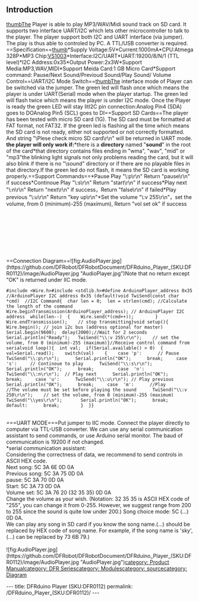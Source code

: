 <h2 id="introduction">Introduction</h2>
<p><a href="image:DFR0112.jpg" title="wikilink">thumbThe</a> Player is able to play MP3/WAV/Midi sound track on SD card. It supports two interface UART/I2C which lets other microcontroller to talk to the player. The player support both I2C and UART interface (via jumper). The play is thus able to controled by PC. A TTL/USB converter is required. ==Specification==<a href="image:DFR0112-4.jpg" title="wikilink">thumb</a>*Supply Voltage:5V*Current:1000mA*CPU:Atmega 328P*MP3 Chip:<a href="http://www.vlsi.fi/datasheets/vs1003.pdf">VS1003</a>*Interface:I2C/UART*UART:19200/8/N/1 (TTL level)*I2C Address:0x35*Output Power:2x3W*Support Media:MP3,WAV,MIDI*Support Meida Card:1 GB Micro Card*Support command: Pause/Next Sound/Previoud Sound/Play Sound/ Volume Control==UART/I2C Mode Switch==<a href="image:DFR0112_(2).jpg" title="wikilink">thumbThe</a> interface mode of Player can be switched via the jumper. The green led will flash once which means the player is under UART(Serial) mode when the player startup. The green led will flash twice which means the player is under I2C mode. Once the Player is ready the green LED will stay litI2C pin connection:Analog Pin4 (SDA) goes to DOAnalog Pin5 (SCL) goes to DI==Support SD Cards==The player has been tested with micro SD card (1G). The SD card must be formatted at FAT format, not FAT32. If the green led is flashing all the time which means the SD card is not ready, either not supported or not correctly formatted. And string &quot;\Plese check micro SD card\r\n&quot; will be returned in UART mode. <strong>the player will only work if:</strong>*there is a <strong>directory</strong> named &quot;<strong>sound</strong>&quot; in the root of the card*that directory contains files ending in &quot;wma&quot;, &quot;wav&quot;, &quot;mid&quot; or &quot;mp3&quot;the blinking light signals not only problems reading the card, but it will also blink if there is no &quot;\sound&quot; directory or if there are no playable files in that directory.If the green led do not flash, it means the SD card is working properly.==Support Commands==*Pause Play &quot;\:p\r\n&quot; Return &quot;pause\r\n&quot; if success*Continoue Play &quot;\:s\r\n&quot; Return &quot;start\r\n&quot; if success*Play next &quot;\:n\r\n&quot; Return &quot;next\r\n&quot; if success，Return &quot;false\r\n&quot; if failed*Play previous &quot;\:u\r\n&quot; Return &quot;key up\r\n&quot;*Set the volume &quot;\:v 255\r\n&quot;，set the volume, from 0 (minimum)-255 (maximum), Return &quot;vol set ok&quot; if success<br /><br /><br /><br /><br /><br /><br /><br /><br />==Connection Diagram==![fig:AudioPlayer.jpg](https://github.com/DFRobot/DFRobotDocument/DFRduino_Player_(SKU:DFR0112)/image/AudioPlayer.jpg  "AudioPlayer.jpg")Note that no return except &quot;OK&quot; is returned under IIC mode.</p>
<pre class="sourceCode cpp"><code class="sourceCode cpp"><span class="ot">#include &lt;Wire.h&gt;#include &lt;stdlib.h&gt;#define ArduinoPlayer_address 0x35  </span><span class="co">//ArduinoPlayer I2C address 0x35 (default)void TwiSend(const char  *cmd)  //I2C Command{  char len = 0;  len = strlen(cmd); //Calculate the length of the command  Wire.beginTransmission(ArduinoPlayer_address); // ArduinoPlayer I2C address  while(len--)  {    Wire.send(*(cmd++));        }  Wire.endTransmission();    // stop transmitting}void setup(){  Wire.begin(); // join i2c bus (address optional for master)  Serial.begin(9600);  delay(2000);//Wait for 2 seconds  Serial.println(&quot;Ready&quot;);   TwiSend(&quot;\\:v 255\r\n&quot;);    // set the volume, from 0 (minimum)-255 (maximum)}//Receive control command from serialvoid loop(){  int val;  if(Serial.available() &gt; 0)  {    val=Serial.read();    switch(val)    {    case &#39;p&#39;:      // Pause      TwiSend(&quot;\\:p\r\n&quot;);      Serial.println(&quot;OK&quot;);      break;     case &#39;s&#39;:     // Continoue to play      TwiSend(&quot;\\:s\r\n&quot;);      Serial.println(&quot;OK&quot;);      break;         case  &#39;n&#39;:      TwiSend(&quot;\\:n\r\n&quot;);  // Play next      Serial.println(&quot;OK&quot;);      break;     case &#39;u&#39;:      TwiSend(&quot;\\:u\r\n&quot;); // Play previous      Serial.println(&quot;OK&quot;);      break;     case  &#39;m&#39;:      //Play      //The volume must be set before playing the sound      TwiSend(&quot;\\:v 250\r\n&quot;);    // set the volume, from 0 (minimum)-255 (maximum)      TwiSend(&quot;\\yes\r\n&quot;);       Serial.println(&quot;OK&quot;);      break;       default:      break;        }  }}</span></code></pre>
<p><br />===UART MODE===Put jumper to IIC mode. Connect the player directly to computer via TTL-USB converter. We can use any serial communication assistant to send commands, or use Arduino serial monitor. The baud of communication is 19200 if not changed.<br />*serial communication assistant:<br />Considering the correctness of data, we recommend to send controls in ASCII HEX code.<br />Next song: 5C 3A 6E 0D 0A<br />Previous song: 5C 3A 75 0D 0A<br />pause: 5C 3A 70 0D 0A<br />Start: 5C 3A 73 0D 0A<br /> Volume set: 5C 3A 76 20 (32 35 35) 0D 0A<br />Change the volume as your wish. (Notation: 32 35 35 is ASCII HEX code of &quot;255&quot;, you can change it from 0-255. However, we suggest range from 200 to 255 since the sound is quite low under 200.) Song choice mode: 5C (...) 0D 0A.<br />We can play any song in SD card if you know the song name.(...) should be replaced by HEX code of song name. For example, if the song name is 'sky', (...) can be replaced by 73 6B 79.)<br /><br />![fig:AudioPlayer.jpg](https://github.com/DFRobot/DFRobotDocument/DFRduino_Player_(SKU:DFR0112)/image/AudioPlayer.jpg  "AudioPlayer.jpg")<a href="category:_Product_Manual" title="wikilink">category: Product Manual</a><a href="category:_DFR_Series" title="wikilink">category: DFR Series</a><a href="category:_Modules" title="wikilink">category: Modules</a><a href="category:_source" title="wikilink">category: source</a><a href="category:_Diagram" title="wikilink">category: Diagram</a></p>---
title: DFRduino Player (SKU:DFR0112)
permalink: /DFRduino_Player_(SKU:DFR0112)/
---

